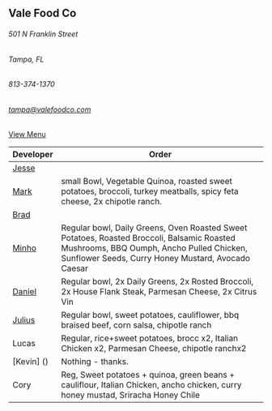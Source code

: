 ## Vale Food Co
###### 501 N Franklin Street
###### Tampa, FL
###### 813-374-1370
###### tampa@valefoodco.com


[View Menu](https://valefoodco.revelup.com/weborder/?establishment=3)


Developer     | Order
--------------|---------------------
[Jesse](https://github.com/jessecurry)              |  
[Mark](http://github.com/mark-smithtb)              |  small Bowl, Vegetable Quinoa, roasted sweet potatoes, broccoli, turkey meatballs, spicy feta cheese, 2x chipotle ranch.
[Brad](https://github.com/bself)                    | 
[Minho](https://github.com/minhochoi)               | Regular bowl, Daily Greens, Oven Roasted Sweet Potatoes, Roasted Broccoli, Balsamic Roasted Mushrooms, BBQ Oumph, Ancho Pulled Chicken, Sunflower Seeds, Curry Honey Mustard, Avocado Caesar
[Daniel](https://github.come/dtartaglia)            | Regular bowl, 2x Daily Greens, 2x Rosted Broccoli, 2x House Flank Steak, Parmesan Cheese, 2x Citrus Vin
[Julius](https://github.com/jbzozowski)             | Regular bowl, sweet potatoes, cauliflower, bbq braised beef, corn salsa, chipotle ranch
Lucas                                               | Regular, rice+sweet potatoes, brocc x2, Italian Chicken x2, Parmesan Cheese, chipotle ranchx2
[Kevin] ()                                          | Nothing - thanks.
Cory                                                | Reg, Sweet potatoes + quinoa, green beans + cauliflour, Italian Chicken, ancho chicken, curry honey mustad, Sriracha Honey Chile
